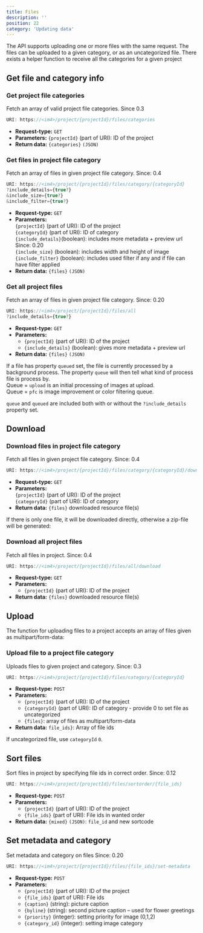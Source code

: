 ```yaml
---
title: Files
description: ''
position: 22
category: 'Updating data'
---
```


The API supports uploading one or more files with the same request. The files can be uploaded to a given category, or as an uncategorized file. There exists a helper function to receive all the categories for a given project

## Get file and category info

### Get project file categories

Fetch an array of valid project file categories. <badge>Since 0.3</badge>

```js
URI: https://<im4>/project/{projectId}/files/categories
```

- **Request-type:** `GET`
- **Parameters:**
  `{projectId}` (part of URI): ID of the project
- **Return data:** `{categories}` `(JSON)`

### Get files in project file category

Fetch an array of files in given project file category. <badge>Since: 0.4</badge> <br>

```js
URI: https://<im4>/project/{projectId}/files/category/{categoryId}
?include_details={true?}
&include_size={true?}
&include_filter={true?}
```

- **Request-type:** `GET`
- **Parameters:** <br>
  `{projectId}` (part of URI): ID of the project <br>
  `{categoryId}` (part of URI): ID of category <br>
  `{include_details}`(boolean): includes more metadata + preview url <badge>Since: 0.20</badge> <br>
  `{include_size}` (boolean): includes width and height of image <br>
  `{include_filter}` (boolean): includes used filter if any and if file can have filter applied
- **Return data:** `{files}` `(JSON)`

### Get all project files

Fetch an array of files in given project file category. <badge>Since: 0.20</badge>

```js
URI: https://<im4>/project/{projectId}/files/all
?include_details={true?}
```

- **Request-type:** `GET`
- **Parameters:**
  - `{projectId}` (part of URI): ID of the project
  - `{include_details}` (boolean): gives more metadata + preview url
- **Return data:** `{files}` `(JSON)`

If a file has property `queued` set, the file is currently processed by a background process. The property `queue` will then tell what kind of process file is process by. <br>
Queue = `upload` is an initial processing of images at upload.<br>
Queue = `pfc` is image improvement or color filtering queue.

`queue` and `queued` are included both with or without the `?include_details` property set.

## Download

### Download files in project file category

Fetch all files in given project file category. <badge>Since: 0.4</badge>

```js
URI: https://<im4>/project/{projectId}/files/category/{categoryId}/download
```

- **Request-type:** `GET`
- **Parameters:** <br>
  `{projectId}` (part of URI): ID of the project <br>
  `{categoryId}` (part of URI): ID of category
- **Return data:**
  `{files}` downloaded resource file(s)

If there is only one file, it will be downloaded directly, otherwise a zip-file will be generated:

### Download all project files

Fetch all files in project. <badge>Since: 0.4</badge>

```js
URI: https://<im4>/project/{projectId}/files/all/download
```

- **Request-type:** `GET`
- **Parameters:**
  - `{projectId}` (part of URI): ID of the project
- **Return data:**
  `{files}` downloaded resource file(s)

## Upload

The function for uploading files to a project accepts an array of files given as multipart/form-data:

### Upload file to a project file category

Uploads files to given project and category. <badge>Since: 0.3</badge>

```js
URI: https://<im4>/project/{projectId}/files/category/{categoryId}
```

- **Request-type:** `POST`
- **Parameters:**
  - `{projectId}` (part of URI): ID of the project
  - `{categoryId}` (part of URI): ID of category - provide 0 to set file as uncategorized
  - `{files}`: array of files as multipart/form-data
- **Return data:**
  `file_ids}`: Array of file ids

If uncategorized file, use `categoryId` `0`.

## Sort files

Sort files in project by specifying file ids in correct order. <badge>Since: 0.12</badge>

```js
URI: https://<im4>/project/{projectId}/files/sortorder/{file_ids}
```

- **Request-type:** `POST`
- **Parameters:**
  - `{projectId}` (part of URI): ID of the project
  - `{file_ids}` (part of URI): File ids in wanted order
- **Return data:**
  `{mixed}` `(JSON)`: `file_id` and new sortcode

## Set metadata and category

Set metadata and category on files <badge>Since: 0.20</badge>

```js
URI: https://<im4>/project/{projectId}/files/{file_ids}/set-metadata
```

- **Request-type:** `POST`
- **Parameters:**
  - `{projectId}` (part of URI): ID of the project
  - `{file_ids}` (part of URI): File ids
  - `{caption}` (string): picture caption
  - `{byline}` (string): second picture caption – used for flower greetings
  - `{priority}` (integer): setting priority for image (0,1,2)
  - `{category_id}` (integer): setting image category
